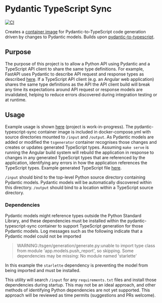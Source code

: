 # Pydantic TypeScript Sync

[![CI](https://github.com/captaincoordinates/pydantic-typescript-sync/actions/workflows/validation.yml/badge.svg?branch=main)](https://github.com/captaincoordinates/pydantic-typescript-sync/actions/workflows/validation.yml)

Creates a [container image](https://hub.docker.com/repository/docker/captaincoordinates/pydantic-typescript-sync/general) for Pydantic-to-TypeScript code generation driven by changes to Pydantic models. Builds upon [pydantic-to-typescript](https://pypi.org/project/pydantic-to-typescript/).

## Purpose

The purpose of this project is to allow a Python API using Pydantic and a TypeScript API client to share the same type definitions. For example, FastAPI uses Pydantic to describe API request and response types as described [here](https://fastapi.tiangolo.com/features/#pydantic-features). If a TypeScript API client (e.g. an Angular web application) shares the same type definitions as the API the API client build will break any time its expectations around API request or response models are invalidated, helping to reduce errors discovered during integration testing or at runtime.

## Usage

Example usage is shown [here](https://github.com/captaincoordinates/fastapi-websocket-sync/blob/687e2c153b1cadb1a04d7a4f7d4772fe869d6c3d/docker-compose.yml) (project is work-in-progress). The pydantic-typescript-sync container image is included in docker-compose.yml with source directories mounted to `/input` and `/output`. As Pydantic models are added or modified the `tsgenerator` container recognises those changes and creates or updates generated TypeScript types. Assuming `make serve` is running the Angular build system will rebuild the application in response to changes in any generated TypeScript types that are referenced by the application, identifying any errors in how the application references the TypeScript types. Example generated TypeScript file [here](https://github.com/captaincoordinates/fastapi-websocket-sync/blob/2985ed82bd170240e2c13ae695205ce3866f9560/web/wss/src/app/types/api_push_report.ts).

`/input` should bind to the top-level Python source directory containing Pydantic models. Pydantic models will be automatically discovered within this directory. `/output` should bind to a location within a TypeScript source directory.

### Dependencies

Pydantic models might reference types outside the Python Standard Library, and these dependencies must be installed within the pydantic-typescript-sync container to support TypeScript generation for those Pydantic models. Log messages such as the following indicate that a Pydantic model could not be imported
>WARNING:/tsgen/generation/generate.py:unable to import type class from module 'app.models.push_report', so skipping. Some dependencies may be missing: No module named 'starlette'

In this example the `starlette` dependency is preventing the model from being imported and must be installed.

This utility will search `/input` for any `requirements.txt` files and install those dependencies during startup. This may not be an ideal approach, and other methods of identifying Python dependencies are not yet supported. This approach will be reviewed as time permits (suggestions and PRs welcome).
